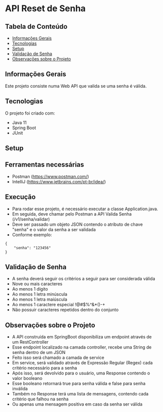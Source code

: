 # API Reset de Senha

## Tabela de Conteúdo
* [Informações Gerais](#informações-gerais)
* [Tecnologias](#tecnologias)
* [Setup](#setup)
* [Validação de Senha](#validação-de-senha)
* [Observações sobre o Projeto](#obervações-sobre-o-projeto)

## Informações Gerais
Este projeto consiste numa Web API que valida se uma senha é válida.

## Tecnologias
O projeto foi criado com:
* Java 11
* Spring Boot
* JUnit

## Setup

## Ferramentas necessárias
* Postman (https://www.postman.com/)
* IntelliJ (https://www.jetbrains.com/pt-br/idea/)

## Execução
* Para rodar esse projeto, é necessário executar a classe Application.java.
* Em seguida, deve chamar pelo Postman a API Valida Senha (/v1/senha/validar)
* Deve ser passado um objeto JSON contendo o atributo de chave "senha" e o valor da senha a ser validada
* Conforme exemplo:

```
{
    "senha": "123456"
}
```
## Validação de Senha
* A senha deverá seguir os critérios a seguir para ser considerada válida
* Nove ou mais caracteres 
* Ao menos 1 dígito
* Ao menos 1 letra minúscula
* Ao menos 1 letra maiúscula
* Ao menos 1 caractere especial !@#$%^&*()-+
* Não possuir caracteres repetidos dentro do conjunto

## Observações sobre o Projeto
* A API construída em SpringBoot disponibiliza um endpoint através de um RestController
* Esse endpoint localizado na camada controller, recebe uma String de senha dentro de um JSON
* Feito isso será chamado a camada de service
* Em service, será validado através de Expressão Regular (Regex) cada critério necessário para a senha
* Após isso, será devolvido para o usuário, uma Response contendo o valor booleano
* Esse booleano retornará true para senha válida e false para senha inválida
* Também no Response terá uma lista de mensagens, contendo cada critério que falhou na senha
* Ou apenas uma mensagem positiva em caso da senha ser válida

